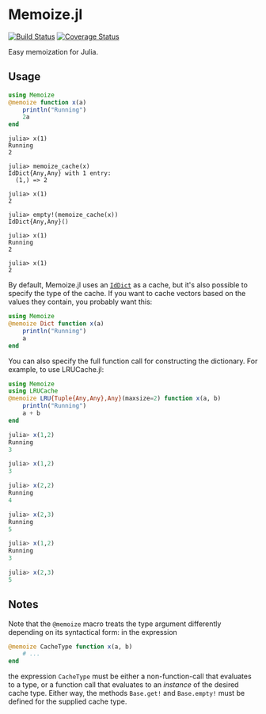 # Memoize.jl

[![Build Status](https://travis-ci.org/JuliaCollections/Memoize.jl.png?branch=master)](https://travis-ci.org/JuliaCollections/Memoize.jl) [![Coverage Status](https://coveralls.io/repos/github/JuliaCollections/Memoize.jl/badge.svg?branch=master)](https://coveralls.io/github/JuliaCollections/Memoize.jl?branch=master)

Easy memoization for Julia.

## Usage

```julia
using Memoize
@memoize function x(a)
	println("Running")
	2a
end
```

```
julia> x(1)
Running
2

julia> memoize_cache(x)
IdDict{Any,Any} with 1 entry:
  (1,) => 2

julia> x(1)
2

julia> empty!(memoize_cache(x))
IdDict{Any,Any}()

julia> x(1)
Running
2

julia> x(1)
2
```

By default, Memoize.jl uses an [`IdDict`](https://docs.julialang.org/en/v1/base/collections/#Base.IdDict) as a cache, but it's also possible to specify the type of the cache. If you want to cache vectors based on the values they contain, you probably want this:

```julia
using Memoize
@memoize Dict function x(a)
	println("Running")
	a
end
```

You can also specify the full function call for constructing the dictionary. For example, to use LRUCache.jl:

```julia
using Memoize
using LRUCache
@memoize LRU{Tuple{Any,Any},Any}(maxsize=2) function x(a, b)
    println("Running")
    a + b
end
```

```julia
julia> x(1,2)
Running
3

julia> x(1,2)
3

julia> x(2,2)
Running
4

julia> x(2,3)
Running
5

julia> x(1,2)
Running
3

julia> x(2,3)
5
```

## Notes

Note that the `@memoize` macro treats the type argument differently depending on its syntactical form: in the expression
```julia
@memoize CacheType function x(a, b)
    # ...
end
```
the expression `CacheType` must be either a non-function-call that evaluates to a type, or a function call that evaluates to an _instance_ of the desired cache type.  Either way, the methods `Base.get!` and `Base.empty!` must be defined for the supplied cache type.
